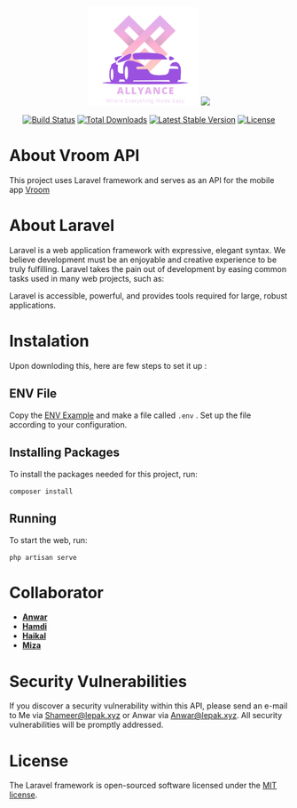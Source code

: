 <p align="center"><a href="https://vroom.lepak.xyz/" target="_blank"><img src="https://raw.githubusercontent.com/MrShameer/Vroom/main/app/src/main/res/drawable/icon.png" width="200"></a>
<a href="https://laravel.com" target="_blank"><img src="https://raw.githubusercontent.com/laravel/art/master/logo-lockup/5%20SVG/2%20CMYK/1%20Full%20Color/laravel-logolockup-cmyk-red.svg" width="400"></a></p>

<p align="center">
<a href="https://travis-ci.org/laravel/framework"><img src="https://travis-ci.org/laravel/framework.svg" alt="Build Status"></a>
<a href="https://packagist.org/packages/laravel/framework"><img src="https://img.shields.io/packagist/dt/laravel/framework" alt="Total Downloads"></a>
<a href="https://packagist.org/packages/laravel/framework"><img src="https://img.shields.io/packagist/v/laravel/framework" alt="Latest Stable Version"></a>
<a href="https://packagist.org/packages/laravel/framework"><img src="https://img.shields.io/packagist/l/laravel/framework" alt="License"></a>
</p>

# About Vroom API
This project uses Laravel framework and serves as an API for the mobile app [Vroom](https://vroom.lepak.xyz/)

# About Laravel
Laravel is a web application framework with expressive, elegant syntax. We believe development must be an enjoyable and creative experience to be truly fulfilling. Laravel takes the pain out of development by easing common tasks used in many web projects, such as:

Laravel is accessible, powerful, and provides tools required for large, robust applications.

# Instalation
Upon downloding this, here are few steps to set it up :

## ENV File
Copy the [ENV Example](https://github.com/MrShameer/vroom-api/blob/main/.env.example) and make a file called `.env` .
Set up the file according to your configuration.

## Installing Packages
To install the packages needed for this project, run:
```
composer install
```
## Running
To start the web, run:
```
php artisan serve
```

# Collaborator
- **[Anwar](https://github.com/AnwarBujangHuat)**
- **[Hamdi](https://github.com/Humdee)**
- **[Haikal](https://github.com/A-Haikal)**
- **[Miza](https://github.com/mizawahab)**

# Security Vulnerabilities
If you discover a security vulnerability within this API, please send an e-mail to Me via [Shameer@lepak.xyz](mailto:mrshameer333@gmail.com) or Anwar via [Anwar@lepak.xyz](mailto:a177016@siswa.ukm.edu.my). All security vulnerabilities will be promptly addressed.

# License
The Laravel framework is open-sourced software licensed under the [MIT license](https://opensource.org/licenses/MIT).
